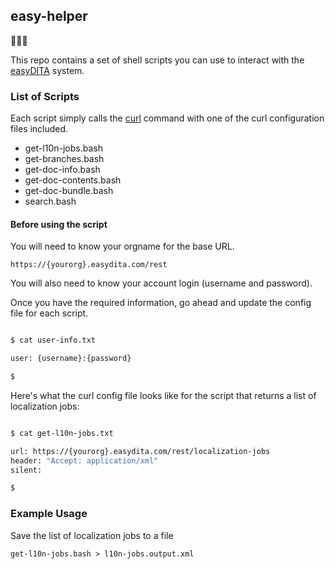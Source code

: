 ## easy-helper

👋🏻🙂

This repo contains a set of shell scripts you can use to interact with the [easyDITA](https://www.easydita.com) system.

### List of Scripts

Each script simply calls the [curl](https://curl.haxx.se/docs/manpage.html) command with one of the curl configuration files included.

- get-l10n-jobs.bash
- get-branches.bash
- get-doc-info.bash
- get-doc-contents.bash
- get-doc-bundle.bash
- search.bash

#### Before using the script

You will need to know your orgname for the base URL.


```
https://{yourorg}.easydita.com/rest
```


You will also need to know your account login (username and password).

Once you have the required information, go ahead and update the config file for each script.

``` bash

$ cat user-info.txt

user: {username}:{password}

$
```

Here's what the curl config file looks like for the script that returns a list of localization jobs:


``` bash

$ cat get-l10n-jobs.txt

url: https://{yourorg}.easydita.com/rest/localization-jobs
header: "Accept: application/xml"
silent:

$

```


### Example Usage

Save the list of localization jobs to a file

```
get-l10n-jobs.bash > l10n-jobs.output.xml

```


